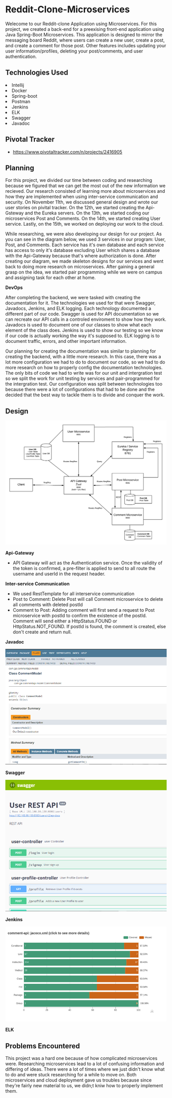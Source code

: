 # Reddit-Clone-Microservices
 Welecome to our Reddit-clone Application using Microservices. For this project, we created a back-end for a preexising front-end application using Java Spring-Boot Microservices. This application is designed to mirror the messaging board Reddit, where users can create a new user, create a post, and create a comment for those post. Other features includes updating your user information/profiles, deleting your post/comments, and user authentication. 

## Technologies Used
<li>
  Intellij
<li>
  Docker
<li>  
  Spring-boot
 <li> 
  Postman
 <li>
   Jenkins
  <li>
    ELK
  <li>
    Swagger
  <li>
    Javadoc
     

## Pivotal Tracker
- https://www.pivotaltracker.com/n/projects/2416905

## Planning
   For this project, we divided our time between coding and researching because we figured that we can get the most out of the new information we recieved. Our research consisted of learning more about microservices and how they are implemented when using inter-service communication and security. On November 11th, we discussed general design and wrote our user stories on pivital tracker. On the 12th, we started creating the Api-Gsteway and the Eureka servers. On the 13th, we started coding our microservices Post and Comments. On the 14th, we started creating User service. Lastly, on the 15th, we worked on deploying our work to the cloud. 
  
  While researching, we were also developing our design for our project. As you can see in the diagram below, we used 3 services in our program: User, Post, and Comments. Each service has it's own database and each service has access to only it's database excluding User which shares a database with the Api-Gateway because that's where authorization is done. After creating our diagram, we made skeleton designs for our services and went back to doing more research on microservices. After gaining a general grasp on the idea, we started pair programming while we were on campus and assigning task for each other at home.
  
**DevOps**
  
  After completing the backend, we were tasked with creating the documentation for it. The technologies we used for that were Swagger, Javadocs, Jenkins, and ELK logging. Each technology documented a different part of our code. Swagger is used for API documentation so we can recreate our API calls in a controled enviroment to show how they work. Javadocs is used to document one of our classes to show what each element of the class does. Jenkins is used to show our testing so we know if our code is actually working the way it's supposed to. ELK logging is to document traffic, errors, and other important information.
  
  Our planning for creating the documentation was similar to planning for creating the backend, with a little more research. In this case, there was a lot more configuration we had to do to document our code, so we had to do more research on how to properly config the documentation technologies. The only bits of code we had to write was for our unit and intergration test so we split the work for unit testing by services and pair-programmed for the intergration test. Our configuration was split between technologies too because there were a lot of configurations that had to be done and the decided that the best way to tackle them is to divide and conquer the work. 


## Design
![design](images/design.png)

**Api-Gateway**
- API Gateway will act as the Authentication service. Once the validity of the token is confirmed, a pre-filter is applied to send to all route the username and userId in the request header.

**Inter-service Communication**
- We used RestTemplate for all interservice communication
- Post to Comment: Delete Post will call Comment microservice to delete all comments with deleted postId
- Comment to Post: Adding comment will first send a request to Post microservice with postId to confirm the existence of the postId. Comment will send either a HttpStatus.FOUND or HttpStatus.NOT_FOUND. If postId is found, the comment is created, else don't create and return null.

**Javadoc**

![javadoc](images/javadoc.PNG)
  

**Swagger**

![swagger](images/swagger.PNG)

**Jenkins**

![comments](images/Screenshot%20from%202019-12-01%2017-36-04.png)

**ELK**


## Problems Encountered
  This project was a hard one because of how complicated microservices were. Researching microservices lead to a lot of confusing information and differing of ideas. There were a lot of times where we just didn't know what to do and were stuck researching for a while to move on. Both microservices and cloud deployment gave us troubles because since they're fairly new material to us, we didn;t kniw how to properly implement them.
